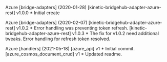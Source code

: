 Azure \[bridge-adapters\] (2020-01-28)
  \[kinetic-bridgehub-adapter-azure-rest\] v1.0.0
    * Initial create

Azure \[bridge-adapters\] (2020-02-07)
  \[kinetic-bridgehub-adapter-azure-rest\] v1.0.2
    * Error handling was preventing token refresh.
  \[kinetic-bridgehub-adapter-azure-rest\] v1.0.3
    * The fix for v1.0.2 need additional tweaks.  Error handling for refresh token resolved.

Azure \[handlers\] (2021-05-18)
  \[azure_api\] v1
    * Initial commit.
  \[azure_cosmos_document_crud] v1
    * Updated readme.